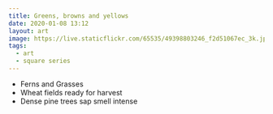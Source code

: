 ```yaml
---
title: Greens, browns and yellows
date: 2020-01-08 13:12
layout: art
image: https://live.staticflickr.com/65535/49398803246_f2d51067ec_3k.jpg
tags:
  - art
  - square series
---
```



- Ferns and Grasses
- Wheat fields ready for harvest
- Dense pine trees sap smell intense
